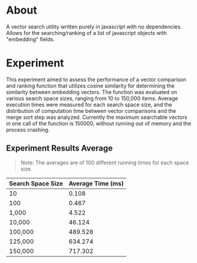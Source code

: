 # About

A vector search utility written purely in javascript with no dependencies. Allows for the searching/ranking of a list of javascript objects with "embedding" fields. 

# Experiment
This experiment aimed to assess the performance of a vector comparison and ranking function that utilizes cosine similarity for determining the similarity between embedding vectors. The function was evaluated on various search space sizes, ranging from 10 to 150,000 items. Average execution times were measured for each search space size, and the distribution of computation time between vector comparisons and the merge sort step was analyzed. Currently the maximum searchable vectors in one call of the function is 150000, without running out of memory and the process crashing. 

## Experiment Results Average
> Note: The averages are of 100 different running times for each space size. 

| Search Space Size | Average Time (ms) |
|-------------------|------------------|
| 10                | 0.108            |
| 100               | 0.467            |
| 1,000             | 4.522            |
| 10,000            | 46.124           |
| 100,000           | 489.528          |
| 125,000           | 634.274          |
| 150,000           | 717.302          |


